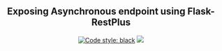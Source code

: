 <h2 align="center">Exposing Asynchronous endpoint using Flask-RestPlus</h2>

<p align="center">
<a href="https://github.com/ambv/black"><img alt="Code style: black" src="https://img.shields.io/badge/code%20style-black-000000.svg"></a>
<a href='https://pse.tools.digital.engie.com/drm-all.gem/job/team/view/Python%20modules/job/flasynk/job/master/'><img src='https://pse.tools.digital.engie.com/drm-all.gem/buildStatus/icon?job=team/flasynk/master'></a>
</p>
